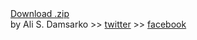 <section class="page-header">
<a href="https://github.com/alidoom2010/unblockDoom/zipball/gh-pages" class="btn">Download .zip</a>
</section>
by Ali S. Damsarko >> <a href="https://twitter.com/alidoom2010">twitter</a> >> <a href="https://www.facebook.com/alidoom2010">facebook</a>

